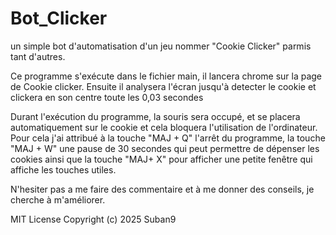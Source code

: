 # Bot_Clicker
un simple bot d'automatisation d'un jeu nommer "Cookie Clicker" parmis tant d'autres.


Ce programme s'exécute dans le fichier main, il lancera chrome sur la page de Cookie clicker.
Ensuite il analysera l'écran jusqu'à detecter le cookie et clickera en son centre toute les 0,03 secondes


Durant l'exécution du programme, la souris sera occupé, et se placera automatiquement sur le cookie et cela bloquera l'utilisation de l'ordinateur.
Pour cela j'ai attribué à la touche "MAJ + Q" l'arrêt du programme, la touche "MAJ + W" une pause de 30 secondes qui peut permettre de dépenser les cookies ainsi que la touche "MAJ+ X" pour afficher une petite fenêtre qui affiche les touches utiles. 



N'hesiter pas a me faire des commentaire et à me donner des conseils, je cherche à m'améliorer.



MIT License
Copyright (c) 2025 Suban9
